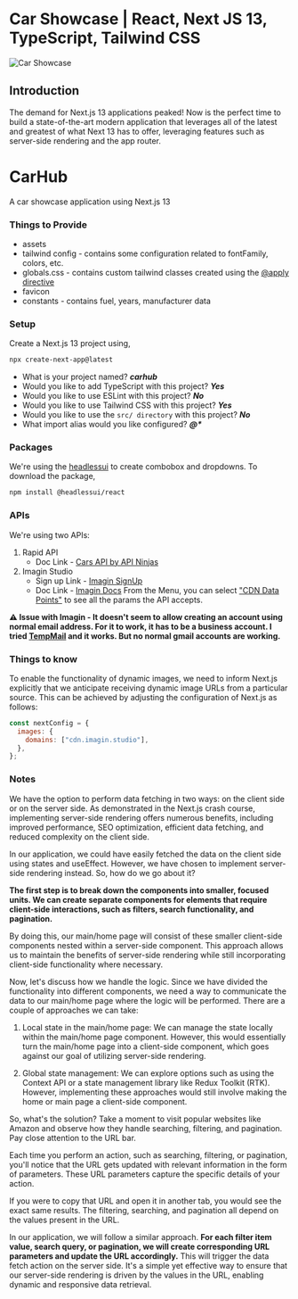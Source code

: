 # Car Showcase | React, Next JS 13, TypeScript, Tailwind CSS
![Car Showcase](https://i.ibb.co/GxvFJDZ/Thumbnail.png)

## Introduction
The demand for Next.js 13 applications peaked! Now is the perfect time to build a state-of-the-art modern application that leverages all of the latest and greatest of what Next 13 has to offer, leveraging features such as server-side rendering and the app router. 

# CarHub

A car showcase application using Next.js 13

### Things to Provide

- assets
- tailwind config - contains some configuration related to fontFamily, colors, etc.
- globals.css - contains custom tailwind classes created using the [@apply directive](https://tailwindcss.com/docs/functions-and-directives#apply)
- favicon
- constants - contains fuel, years, manufacturer data

### Setup

Create a Next.js 13 project using,

```bash
npx create-next-app@latest
```

- What is your project named? **_carhub_**
- Would you like to add TypeScript with this project? **_Yes_**
- Would you like to use ESLint with this project? **_No_**
- Would you like to use Tailwind CSS with this project? **_Yes_**
- Would you like to use the `src/ directory` with this project? **_No_**
- What import alias would you like configured? **_@\*_**

### Packages

We're using the [headlessui](https://headlessui.com/) to create combobox and dropdowns. To download the package, 
```bash
npm install @headlessui/react
```

### APIs

We're using two APIs:
1. Rapid API
   - Doc Link - [Cars API by API Ninjas](https://rapidapi.com/apininjas/api/cars-by-api-ninjas)
3. Imagin Studio
   - Sign up Link - [Imagin SignUp](https://www.imagin.studio/subscriptions/pricing)
   - Doc Link - [Imagin Docs](https://docs.imagin.studio/)
     From the Menu, you can select ["CDN Data Points"](https://docs.imagin.studio/cdnDatapoints) to see all the params the API accepts.
   
**⚠️ Issue with Imagin - It doesn't seem to allow creating an account using normal email address. For it to work, it has to be a business account. I tried [TempMail](https://temp-mail.org/en/) and it works. But no normal gmail accounts are working.**   
   


### Things to know

To enable the functionality of dynamic images, we need to inform Next.js explicitly that we anticipate receiving dynamic image URLs from a particular source. This can be achieved by adjusting the configuration of Next.js as follows:

```javascript
const nextConfig = {
  images: {
    domains: ["cdn.imagin.studio"],
  },
};
```

### Notes

We have the option to perform data fetching in two ways: on the client side or on the server side. As demonstrated in the Next.js crash course, implementing server-side rendering offers numerous benefits, including improved performance, SEO optimization, efficient data fetching, and reduced complexity on the client side.

In our application, we could have easily fetched the data on the client side using states and useEffect. However, we have chosen to implement server-side rendering instead. So, how do we go about it?

**The first step is to break down the components into smaller, focused units. We can create separate components for elements that require client-side interactions, such as filters, search functionality, and pagination.**

By doing this, our main/home page will consist of these smaller client-side components nested within a server-side component. This approach allows us to maintain the benefits of server-side rendering while still incorporating client-side functionality where necessary.

Now, let's discuss how we handle the logic. Since we have divided the functionality into different components, we need a way to communicate the data to our main/home page where the logic will be performed. There are a couple of approaches we can take:

1. Local state in the main/home page: We can manage the state locally within the main/home page component. However, this would essentially turn the main/home page into a client-side component, which goes against our goal of utilizing server-side rendering.

2. Global state management: We can explore options such as using the Context API or a state management library like Redux Toolkit (RTK). However, implementing these approaches would still involve making the home or main page a client-side component.

So, what's the solution? Take a moment to visit popular websites like Amazon and observe how they handle searching, filtering, and pagination. Pay close attention to the URL bar.

Each time you perform an action, such as searching, filtering, or pagination, you'll notice that the URL gets updated with relevant information in the form of parameters. These URL parameters capture the specific details of your action.

If you were to copy that URL and open it in another tab, you would see the exact same results. The filtering, searching, and pagination all depend on the values present in the URL.

In our application, we will follow a similar approach. **For each filter item value, search query, or pagination, we will create corresponding URL parameters and update the URL accordingly.** This will trigger the data fetch action on the server side. It's a simple yet effective way to ensure that our server-side rendering is driven by the values in the URL, enabling dynamic and responsive data retrieval.
